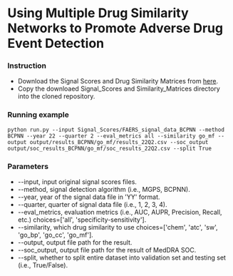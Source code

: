 # Using Multiple Drug Similarity Networks to Promote Adverse Drug Event Detection

### Instruction
- Download the Signal Scores and Drug Similarity Matrices from [here](https://zenodo.org/records/13270611).
- Copy the downloaed Signal_Scores and Similarity_Matrices directory into the cloned repository.

### Running example
```
python run.py --input Signal_Scores/FAERS_signal_data_BCPNN --method BCPNN --year 22 --quarter 2 --eval_metrics all --similarity go_mf --output output/results_BCPNN/go_mf/results_22Q2.csv --soc_output output/soc_results_BCPNN/go_mf/soc_results_22Q2.csv --split True
```

### Parameters
- --input, input original signal scores files. 
- --method, signal detection algorithm (i.e., MGPS, BCPNN).
- --year, year of the signal data file in 'YY' format.
- --quarter, quarter of signal data file (i.e., 1, 2, 3, 4).
- --eval_metrics, evaluation metrics (i.e., AUC, AUPR, Precision, Recall, etc.) choices=['all', 'specificity-sensitivity'].
- --similarity,  which drug similarity to use choices=['chem', 'atc', 'sw', 'go_bp', 'go_cc', 'go_mf'].
- --output, output file path for the result.
- --soc_output, output file path for the result of MedDRA SOC.
- --split, whether to split entire dataset into validation set and testing set (i.e., True/False). 